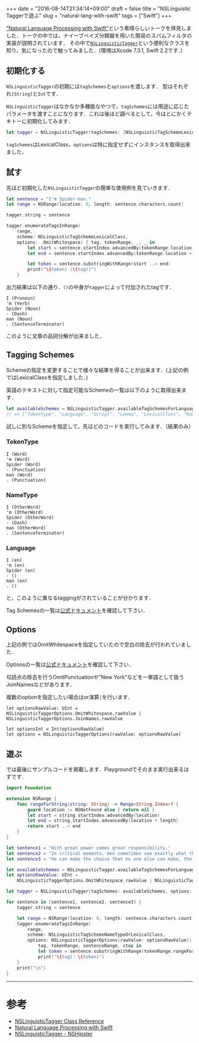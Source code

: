 +++
date = "2016-08-14T21:34:14+09:00"
draft = false
title = "NSLinguistic​Taggerで遊ぶ"
slug = "natural-lang-with-swift"
tags = ["Swift"]
+++

["Natural Language Processing with Swift"](https://realm.io/news/natural-language-processing-with-swift/)という素晴らしいトークを拝見しました．トークの中では，ナイーブベイズ分類器を用いた簡易のスパムフィルタの実装が説明されています．
その中で[`NSLinguistic​Tagger`](https://developer.apple.com/library/mac/documentation/Cocoa/Reference/NSLinguisticTagger_Class/)という便利なクラスを知り，気になったので触ってみました．(環境はXcode 7.3.1, Swift 2.2です．)

## 初期化する

`NSLinguistic​Tagger`の初期には`tagSchemes`と`options`を渡します．
型はそれぞれ`[String]`と`Int`です．

`NSLinguistic​Tagger`はなかなか多機能なやつで，`tagSchemes`には用途に応じたパラメータを渡すことになります．これは後ほど調べるとして，今はとにかくテキトーに初期化してみます．

```Swift
let tagger = NSLinguisticTagger(tagSchemes: [NSLinguisticTagSchemeLexicalClass], options: 0)
```

`tagSchemes`はLexicalClass，`options`は特に指定せずにインスタンスを取得出来ました．

## 試す

先ほど初期化した`NSLinguistic​Tagger`の簡単な使用例を見ていきます．

```Swift
let sentence = "I'm Spider-man."
let range = NSRange(location: 0, length: sentence.characters.count)

tagger.string = sentence

tagger.enumerateTagsInRange(
    range,
    scheme: NSLinguisticTagSchemeLexicalClass,
    options: .OmitWhitespace) { tag, tokenRange, _, _ in
        let start = sentence.startIndex.advancedBy(tokenRange.location)
        let end = sentence.startIndex.advancedBy(tokenRange.location + tokenRange.length)

        let token = sentence.substringWithRange(start ..< end)
        print("\(token) (\(tag))")
    }
```

出力結果は以下の通り．`()`の中身が`tagger`によって付加されたtagです．

```
I (Pronoun)
'm (Verb)
Spider (Noun)
- (Dash)
man (Noun)
. (SentenceTerminator)
```

このように文章の品詞分解が出来ました．

## Tagging Schemes

Schemeの指定を変更することで様々な結果を得ることが出来ます．(上記の例ではLexicalClassを指定しました．)

英語のテキストに対して指定可能なSchemeの一覧は以下のように取得出来ます．

```Swift
let availableSchemes = NSLinguisticTagger.availableTagSchemesForLanguage("en")
// => ["TokenType", "Language", "Script", "Lemma", "LexicalClass", "NameType", "NameTypeOrLexicalClass"]
```

試しに別なSchemeを指定して，先ほどのコードを実行してみます．（結果のみ）

### TokenType

```
I (Word)
'm (Word)
Spider (Word)
- (Punctuation)
man (Word)
. (Punctuation)
```

### NameType

```
I (OtherWord)
'm (OtherWord)
Spider (OtherWord)
- (Dash)
man (OtherWord)
. (SentenceTerminator)
```

### Language

```
I (en)
'm (en)
Spider (en)
- ()
man (en)
. ()
```

と，このように異なるtaggingがされていることが分かります．

Tag Schemesの一覧は[公式ドキュメント](https://developer.apple.com/library/mac/documentation/Cocoa/Reference/NSLinguisticTagger_Class/#//apple_ref/doc/constant_group/Linguistic_Tag_Schemes)を確認して下さい．

## Options

上記の例ではOmitWhitespaceを指定していたので空白の除去が行われていました．

Optionsの一覧は[公式ドキュメント](https://developer.apple.com/library/mac/documentation/Cocoa/Reference/NSLinguisticTagger_Class/#//apple_ref/c/tdef/NSLinguisticTaggerOptions)を確認して下さい．

句読点の除去を行うOmitPunctuationや"New York"などを一単語として扱うJoinNamesなどがあります．

複数のoptionを指定したい場合はor演算`|`を行います．

```
let optionsRawValue: UInt =
NSLinguisticTaggerOptions.OmitWhitespace.rawValue | NSLinguisticTaggerOptions.JoinNames.rawValue

let optionsInt = Int(optionsRawValue)
let options = NSLinguisticTaggerOptions(rawValue: optionsRawValue)
```

## 遊ぶ

では最後にサンプルコードを掲載します．Playgroundでそのまま実行出来るはずです．

```Swift
import Foundation

extension NSRange {
    func rangeForString(string: String) -> Range<String.Index>? {
        guard location != NSNotFound else { return nil }
        let start = string.startIndex.advancedBy(location)
        let end = string.startIndex.advancedBy(location + length)
        return start ..< end
    }
}

let sentence1 = "With great power comes great responsibility."
let sentence2 = "In critical moments, men sometimes see exactly what they wish to see."
let sentence3 = "He can make the choice that no one else can make, the right choice."

let availableSchemes = NSLinguisticTagger.availableTagSchemesForLanguage("en")
let optionsRawValue: UInt =
    NSLinguisticTaggerOptions.OmitWhitespace.rawValue | NSLinguisticTaggerOptions.JoinNames.rawValue

let tagger = NSLinguisticTagger(tagSchemes: availableSchemes, options: Int(optionsRawValue))

for sentence in [sentence1, sentence2, sentence3] {
    tagger.string = sentence

    let range = NSRange(location: 0, length: sentence.characters.count)
    tagger.enumerateTagsInRange(
        range,
        scheme: NSLinguisticTagSchemeNameTypeOrLexicalClass,
        options: NSLinguisticTaggerOptions(rawValue: optionsRawValue)) {
            tag, tokenRange, sentenceRange, stop in
            let token = sentence.substringWithRange(tokenRange.rangeForString(sentence)!)
            print("\(tag): \(token)")
    }
    print("\n")
}
```

---

# 参考

- [NSLinguisticTagger Class Reference](https://developer.apple.com/library/mac/documentation/Cocoa/Reference/NSLinguisticTagger_Class/)
- [Natural Language Processing with Swift](https://realm.io/jp/news/natural-language-processing-with-swift/)
- [NSLinguisticTagger - NSHipster](http://nshipster.com/nslinguistictagger/)
